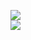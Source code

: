 [![](https://img.shields.io/badge/Made%20With-Github%20Spray-lightgrey.svg?style=for-the-badge&logo=github)](https://github.com/Annihil/github-spray#5671)  
[![](https://i.imgur.com/2DrTn0Z.gif)](https://github.com/Annihil/github-spray)